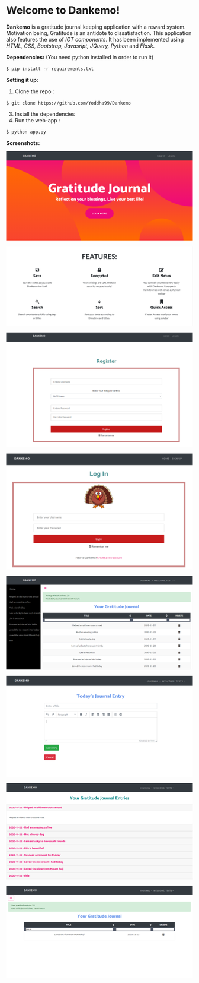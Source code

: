 # Welcome to Dankemo!

**Dankemo** is a gratitude journal keeping application with a reward system. Motivation being, Gratitude is an antidote to dissatisfaction. This application also features the use of *IOT components*. It has been implemented using *HTML, CSS, Bootstrap, Javasript, JQuery, Python* and *Flask*. 

**Dependencies:**
(You need python installed in order to run it)
```
$ pip install -r requirements.txt
```

**Setting it up:**
1) Clone the repo :
```
$ git clone https://github.com/Yoddha99/Dankemo
```
3) Install the dependencies
4) Run the web-app : 
```
$ python app.py
```



**Screenshots:**

![Landing Page](https://raw.githubusercontent.com/Yoddha99/Dankemo/main/Screenshots/qq.PNG)

![Landing Page 2](https://raw.githubusercontent.com/Yoddha99/Dankemo/main/Screenshots/ww.PNG)

![Signup Page](https://raw.githubusercontent.com/Yoddha99/Dankemo/main/Screenshots/ee.PNG)

![Login Page](https://raw.githubusercontent.com/Yoddha99/Dankemo/main/Screenshots/rr.PNG)

![Home Page](https://raw.githubusercontent.com/Yoddha99/Dankemo/main/Screenshots/ss.PNG)

![Add Entry](https://raw.githubusercontent.com/Yoddha99/Dankemo/main/Screenshots/tt.PNG)

![All Entries](https://raw.githubusercontent.com/Yoddha99/Dankemo/main/Screenshots/yy.PNG)

![Active search](https://raw.githubusercontent.com/Yoddha99/Dankemo/main/Screenshots/uu.PNG)
